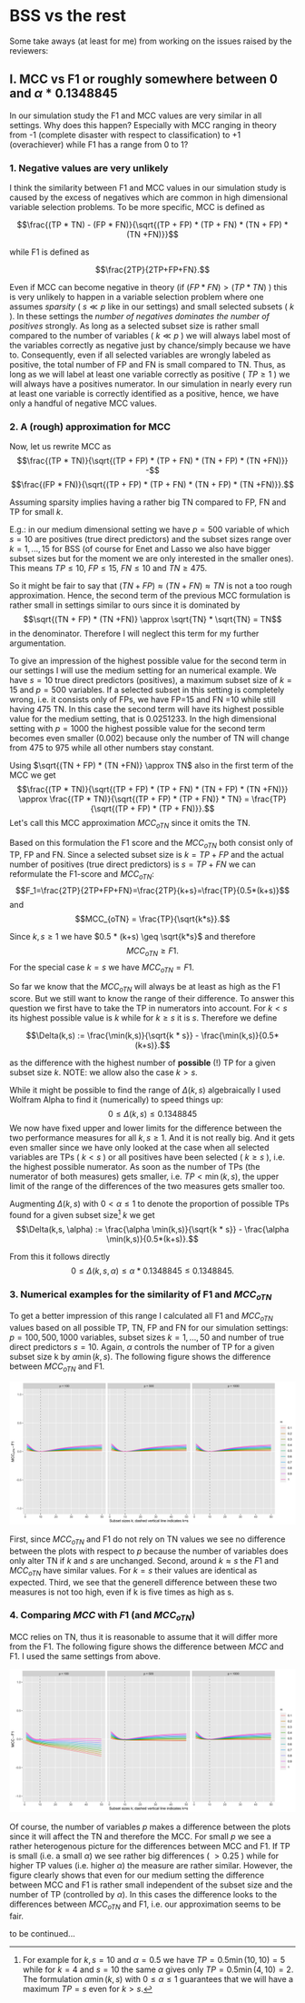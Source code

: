 # BSS vs the rest

Some take aways (at least for me) from working on the issues raised by the reviewers:

## I. MCC vs F1 or roughly somewhere between $0$ and $\alpha * 0.1348845$
In our simulation study the F1 and MCC values are very similar in all settings. Why does this happen? Especially with MCC ranging in theory from -1 (complete disaster with respect to classification) to +1 (overachiever) while F1 has a range from 0 to 1?

### 1. Negative values are very unlikely
I think the similarity between F1 and MCC values in our simulation study is caused by the excess of negatives which are common in high dimensional variable selection problems. To be more specific, MCC is defined as

$$\frac{(TP * TN) - (FP * FN)}{\sqrt{(TP + FP) * (TP + FN) * (TN + FP) * (TN +FN)}}$$
 	
while F1 is defined as

$$\frac{2TP}{2TP+FP+FN}.$$ 

Even if MCC can become negative in theory (if $(FP * FN)>(TP * TN)$ ) this is very unlikely to happen in a variable selection problem where one assumes *sparsity* ( $s \ll p$ like in our settings) and small selected subsets ( $k$ ). In these settings the *number of negatives dominates the number of positives* strongly. As long as a selected subset size is rather small compared to the number of variables ( $k \ll p$ ) we will always label most of the variables correctly as negative just by chance/simply because we have to. Consequently, even if all selected variables are wrongly labeled as positive, the total number of FP and FN is small compared to TN. Thus, as long as we will label at least one variable correctly as positive ( $TP \geq 1$ ) we will always have a positives numerator. In our simulation in nearly every run at least one variable is correctly identified as a positive, hence, we have only a handful of negative MCC values.

### 2. A (rough) approximation for MCC
Now, let us rewrite MCC as 
$$\frac{(TP * TN)}{\sqrt{(TP + FP) * (TP + FN) * (TN + FP) * (TN +FN)}} -$$ 
$$\frac{(FP * FN)}{\sqrt{(TP + FP) * (TP + FN) * (TN + FP) * (TN +FN)}}.$$

Assuming sparsity implies having a rather big TN compared to FP, FN and TP for small $k$. 

E.g.: in our medium dimensional setting we have $p=500$ variable of which $s=10$ are positives (true direct predictors) and the subset sizes range over $k=1,...,15$ for BSS (of course for Enet and Lasso we also have bigger subset sizes but for the moment we are only interested in the smaller ones). This means $TP \leq 10$, $FP \leq 15$, $FN \leq 10$ and $TN \geq 475$.

So it might be fair to say that $(TN + FP) \approx (TN +FN) \approx TN$ is not a too rough approximation. Hence, the second term of the previous MCC formulation is rather small in settings similar to ours since it is dominated by 
$$\sqrt{(TN + FP) * (TN +FN)} \approx \sqrt{TN} * \sqrt{TN} = TN$$ 
in the denominator. Therefore I will neglect this term for my further argumentation. 

To give an impression of the highest possible value for the second term in our settings I will use the medium setting for an numerical example. We have $s=10$ true direct predictors (positives), a maximum subset size of $k=15$ and $p=500$ variables. If a selected subset in this setting is completely wrong, i.e. it consists only of FPs, we have FP=15 and FN =10 while still having 475 TN. In this case the second term will have its highest possible value for the medium setting, that is 0.0251233. In the high dimensional setting with $p=1000$ the highest possible value for the second term becomes even smaller (0.002) because only the number of TN will change from 475 to 975 while all other numbers stay constant.

Using $\sqrt{(TN + FP) * (TN +FN)} \approx TN$ also in the first term of the MCC we get 
$$\frac{(TP * TN)}{\sqrt{(TP + FP) * (TP + FN) * (TN + FP) * (TN +FN)}} \approx \frac{(TP * TN)}{\sqrt{(TP + FP) * (TP + FN)} * TN} = \frac{TP}{\sqrt{(TP + FP) * (TP + FN)}}.$$ 
Let's call this MCC approximation $MCC_{oTN}$ since it omits the TN.

Based on this formulation the F1 score and the $MCC_{oTN}$ both consist only of TP, FP and FN. Since a selected subset size is $k=TP+FP$ and the actual number of positives (true direct predictors) is $s=TP+FN$ we can reformulate the F1-score and $MCC_{oTN}$:
$$F_1=\frac{2TP}{2TP+FP+FN}=\frac{2TP}{k+s}=\frac{TP}{0.5*(k+s)}$$
and
$$MCC_{oTN} = \frac{TP}{\sqrt{k*s}}.$$

Since $k,s \geq 1$ we have $0.5 * (k+s) \geq \sqrt{k*s}$ and therefore 
$$MCC_{oTN} \geq F1.$$ 
For the special case $k=s$ we have $MCC_{oTN} = F1$. 

So far we know that the $MCC_{oTN}$ will always be at least as high as the F1 score. But we still want to know the range of their difference. To answer this question we first have to take the TP in numerators into account. For $k < s$ its highest possible value is $k$ while for $k \geq s$ it is $s$. Therefore we define

$$\Delta(k,s) := \frac{\min(k,s)}{\sqrt{k * s}} - \frac{\min(k,s)}{0.5*(k+s)}.$$

as the difference with the highest number of **possible** (!) TP for a given subset size $k$. NOTE: we allow also the case $k>s$.

While it might be possible to find the range of $\Delta(k,s)$ algebraically I used Wolfram Alpha to find it (numerically) to speed things up:  
$$0 \leq \Delta(k,s) \leq 0.1348845$$
We now have fixed upper and lower limits for the difference between the two performance measures for all $k,s \geq 1$. And it is not really big. And it gets even smaller since we have only looked at the case when all selected variables are TPs ( $k < s$ ) or all positives have been selected ( $k \geq s$ ), i.e. the highest possible numerator. As soon as the number of TPs (the numerator of both measures) gets smaller, i.e. $TP < \min(k,s)$, the upper limit of the range of the differences of the two measures gets smaller too. 

Augmenting $\Delta(k,s)$ with $0 < \alpha \leq 1$ to denote the proportion of possible TPs found for a given subset size[^1] $k$ we get
$$\Delta(k,s, \alpha) := \frac{\alpha \min(k,s)}{\sqrt{k * s}} - \frac{\alpha \min(k,s)}{0.5*(k+s)}.$$

From this it follows directly 
$$0 \leq \Delta(k,s, \alpha) \leq \alpha * 0.1348845 \leq 0.1348845.$$

[^1]: For example for $k,s=10$ and $\alpha=0.5$ we have $TP = 0.5 \min(10,10) = 5$ while for $k=4$ and $s=10$ the same $\alpha$ gives only $TP=0.5 \min(4,10) = 2$. The formulation $\alpha \min(k,s)$ with $0 \leq \alpha \leq 1$ guarantees that we will have a maximum $TP=s$ even for $k>s$.

### 3. Numerical examples for the similarity of F1 and $MCC_{oTN}$
To get a better impression of this range I calculated all F1 and $MCC_{oTN}$ values based on all possible TP, TN, FP and FN for our simulation settings: $p=100,500,1000$ variables, subset sizes $k=1,\dots,50$ and number of true direct predictors $s=10$. Again, $\alpha$ controls the number of TP for a given subset size k by $\alpha \min(k,s)$. The following figure shows the difference between $MCC_{oTN}$ and F1.

![alt text](https://github.com/moritz-hanke/bss/blob/e46d0d90936671d16e0bc2647042839847f4ad35/plots/binary%20classification/MCCoTN_F1.png)

First, since $MCC_{oTN}$ and F1 do not rely on TN values we see no difference between the plots with respect to $p$ because the number of variables does only alter TN if $k$ and $s$ are unchanged. Second, around $k \approx s$ the $F1$ and $MCC_{oTN}$ have similar values. For $k=s$ their values are identical as expected. Third, we see that the generell difference between these two measures is not too high, even if k is five times as high as s.

### 4. Comparing $MCC$ with $F1$ (and $MCC_{oTN}$)
MCC relies on TN, thus it is reasonable to assume that it will differ more from the F1. The following figure shows the difference between $MCC$ and F1. I used the same settings from above.

![alt text](https://github.com/moritz-hanke/bss/blob/e46d0d90936671d16e0bc2647042839847f4ad35/plots/binary%20classification/MCC_F1.png)

Of course, the number of variables $p$ makes a difference between the plots since it will affect the TN and therefore the MCC. For small $p$ we see a rather heterogenous picture for the differences between MCC and F1. If TP is small (i.e. a small $\alpha$) we see rather big differences ( $>0.25$ ) while for higher TP values (i.e. higher $\alpha$) the measure are rather similar. However, the figure clearly shows that even for our medium setting the difference between MCC and F1 is rather small independent of the subset size and the number of TP (controlled by $\alpha$). In this cases the difference looks to the differences between $MCC_{oTN}$ and F1, i.e. our approximation seems to be fair. 

to be continued...
<!-- It is clear that MCC has always to be smaller than $MCC_{oTN}$ because MCC's second term is negative and its first term contains $\frac{TN}{\sqrt{(TN + FP) * (TN +FN)}}$ which of course is smaller than the approximation $\frac{TN}{\sqrt{(TN ) * (TN)}}$ we used. -->
